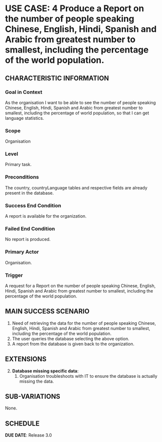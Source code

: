 # USE CASE: 4 Produce a Report on the number of people speaking Chinese, English, Hindi, Spanish and Arabic from greatest number to smallest, including the percentage of the world population.
## CHARACTERISTIC INFORMATION

### Goal in Context

As the organisation I want to be able to see the number of people speaking Chinese, English, Hindi, Spanish and Arabic from greatest number to smallest, including the percentage of world population, so that I can get language statistics.

### Scope

Organisation

### Level

Primary task.

### Preconditions

The country, countryLanguage tables and respective fields are already present in the database.

### Success End Condition

A report is available for the organization.

### Failed End Condition

No report is produced.

### Primary Actor

Organisation.

### Trigger

A request for a Report on the number of people speaking Chinese, English, Hindi, Spanish and Arabic from greatest number to smallest, including the percentage of the world population.

## MAIN SUCCESS SCENARIO

1. Need of retrieving the data for the number of people speaking Chinese, English, Hindi, Spanish and Arabic from greatest number to smallest, including the percentage of the world population.
2. The user queries the database selecting the above option.
3. A report from the database is given back to the organization.

## EXTENSIONS

2. **Database missing specific data**:
    1. Organisation troubleshoots with IT to ensure the database is actually missing the data. 
    
## SUB-VARIATIONS

None.

## SCHEDULE

**DUE DATE**: Release 3.0